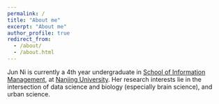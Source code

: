 ```yaml
---
permalink: /
title: "About me"
excerpt: "About me"
author_profile: true
redirect_from: 
  - /about/
  - /about.html
---
```


Jun Ni is currently a 4th year undergraduate in [School of Information Management](https://im.nju.edu.cn/main.htm), at [Nanjing University](https://www.nju.edu.cn/). Her research interests lie in the intersection of data science and biology (especially brain science), and urban science.
